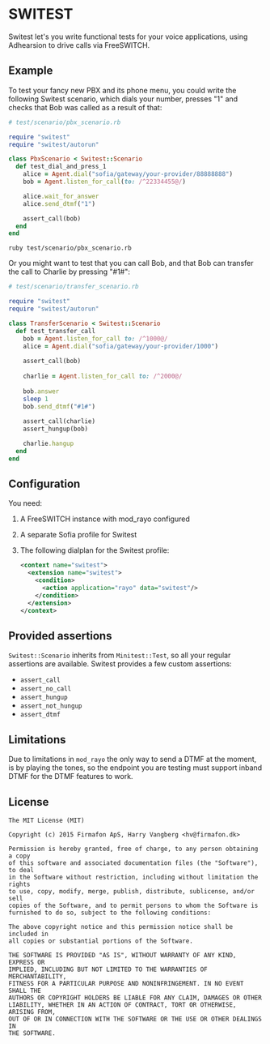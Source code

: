 # SWITEST

Switest let's you write functional tests for your voice applications,
using Adhearsion to drive calls via FreeSWITCH.

## Example

To test your fancy new PBX and its phone menu, you could write the
following Switest scenario, which dials your number, presses "1"
and checks that Bob was called as a result of that:

```ruby
# test/scenario/pbx_scenario.rb

require "switest"
require "switest/autorun"

class PbxScenario < Switest::Scenario
  def test_dial_and_press_1
    alice = Agent.dial("sofia/gateway/your-provider/88888888")
    bob = Agent.listen_for_call(to: /^22334455@/)

    alice.wait_for_answer
    alice.send_dtmf("1")

    assert_call(bob)
  end
end
```

```
ruby test/scenario/pbx_scenario.rb
```

Or you might want to test that you can call Bob, and that Bob can
transfer the call to Charlie by pressing "#1#":

```ruby
# test/scenario/transfer_scenario.rb

require "switest"
require "switest/autorun"

class TransferScenario < Switest::Scenario
  def test_transfer_call
    bob = Agent.listen_for_call to: /^1000@/
    alice = Agent.dial("sofia/gateway/your-provider/1000")
    
    assert_call(bob)
    
    charlie = Agent.listen_for_call to: /^2000@/
    
    bob.answer
    sleep 1
    bob.send_dtmf("#1#")
    
    assert_call(charlie)
    assert_hungup(bob)

    charlie.hangup
  end
end
```

## Configuration

You need:

1. A FreeSWITCH instance with mod_rayo configured
2. A separate Sofia profile for Switest
3. The following dialplan for the Switest profile:
    
    ```xml
    <context name="switest">
      <extension name="switest">
        <condition>
          <action application="rayo" data="switest"/>
        </condition>
      </extension>
    </context>
    ```

## Provided assertions

`Switest::Scenario` inherits from `Minitest::Test`, so all your regular
assertions are available. Switest provides a few custom assertions:

* `assert_call`
* `assert_no_call`
* `assert_hungup`
* `assert_not_hungup`
* `assert_dtmf`

## Limitations

Due to limitations in `mod_rayo` the only way to send a DTMF at the
moment, is by playing the tones, so the endpoint you are testing
must support inband DTMF for the DTMF features to work.

## License

```
The MIT License (MIT)

Copyright (c) 2015 Firmafon ApS, Harry Vangberg <hv@firmafon.dk>

Permission is hereby granted, free of charge, to any person obtaining a copy
of this software and associated documentation files (the "Software"), to deal
in the Software without restriction, including without limitation the rights
to use, copy, modify, merge, publish, distribute, sublicense, and/or sell
copies of the Software, and to permit persons to whom the Software is
furnished to do so, subject to the following conditions:

The above copyright notice and this permission notice shall be included in
all copies or substantial portions of the Software.

THE SOFTWARE IS PROVIDED "AS IS", WITHOUT WARRANTY OF ANY KIND, EXPRESS OR
IMPLIED, INCLUDING BUT NOT LIMITED TO THE WARRANTIES OF MERCHANTABILITY,
FITNESS FOR A PARTICULAR PURPOSE AND NONINFRINGEMENT. IN NO EVENT SHALL THE
AUTHORS OR COPYRIGHT HOLDERS BE LIABLE FOR ANY CLAIM, DAMAGES OR OTHER
LIABILITY, WHETHER IN AN ACTION OF CONTRACT, TORT OR OTHERWISE, ARISING FROM,
OUT OF OR IN CONNECTION WITH THE SOFTWARE OR THE USE OR OTHER DEALINGS IN
THE SOFTWARE.
```
